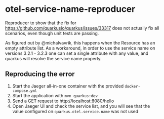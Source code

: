 # otel-service-name-reproducer

Reproducer to show that the fix for https://github.com/quarkusio/quarkus/issues/33317 does not actually fix all scenarios,
even though unit tests are passing. 

As figured out by @michalvavrik, this happens when the Resource has an empty attribute list. As a workaround, in order
to use the service name on versions 3.2.1 - 3.2.3 one can set a single attribute with any value, and quarkus will resolve
the service name properly.

## Reproducing the error

1) Start the Jaeger all-in-one container with the provided `docker-compose.yml`
2) Start the application with `mvn quarkus:dev`
3) Send a GET request to http://localhost:8080/hello
4) Open Jaeger UI and check the service list, and you will see that the value configured on `quarkus.otel.service.name` was not used

